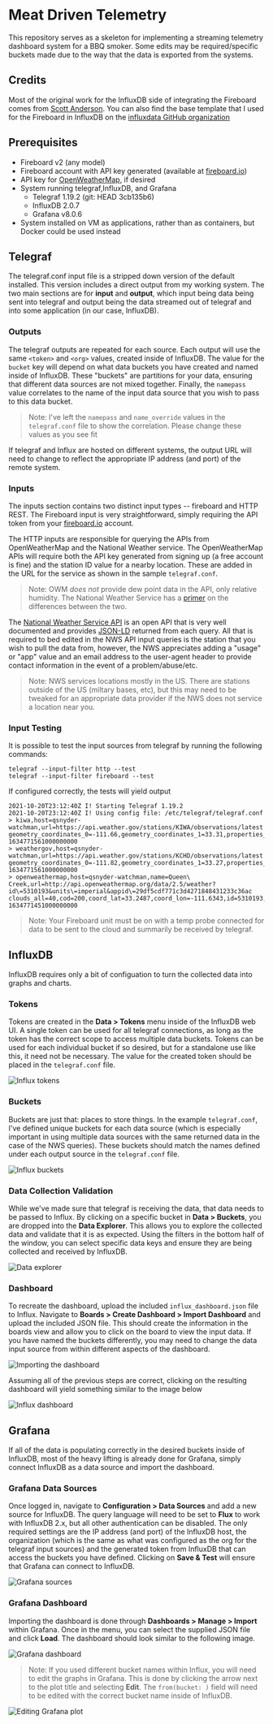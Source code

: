 # Meat Driven Telemetry

This repository serves as a skeleton for implementing a streaming telemetry dashboard system for a BBQ smoker.  Some edits may be required/specific buckets made due to the way that the data is exported from the systems.

## Credits

Most of the original work for the InfluxDB side of integrating the Fireboard comes from [Scott Anderson](https://github.com/sanderson).
You can also find the base template that I used for the Fireboard in InfluxDB on the [influxdata GitHub organization](https://github.com/influxdata/community-templates/tree/master/fireboard)

## Prerequisites

- Fireboard v2 (any model)
- Fireboard account with API key generated (available at [fireboard.io](https://fireboard.io/))
- API key for [OpenWeatherMap](https://www.openweathermap.org), if desired
- System running telegraf,InfluxDB, and Grafana
  - Telegraf 1.19.2 (git: HEAD 3cb135b6)
  - InfluxDB 2.0.7
  - Grafana v8.0.6
- System installed on VM as applications, rather than as containers, but Docker could be used instead

## Telegraf

The telegraf.conf input file is a stripped down version of the default installed.  This version includes a direct output from my working system.  The two main sections are for **input** and **output**, which input being data being sent into telegraf and output being the data streamed out of telegraf and into some application (in our case, InfluxDB).

### Outputs

The telegraf outputs are repeated for each source.  Each output will use the same `<token>` and `<org>` values, created inside of InfluxDB.  The value for the `bucket` key will depend on what data buckets you have created and named inside of InfluxDB.  These "buckets" are partitions for your data, ensuring that different data sources are not mixed together.  Finally, the `namepass` value correlates to the name of the input data source that you wish to pass to this data bucket.

> Note: I've left the `namepass` and `name_override` values in the `telegraf.conf` file to show the correlation.  Please change these values as you see fit

If telegraf and Influx are hosted on different systems, the output URL will need to change to reflect the appropriate IP address (and port) of the remote system.

### Inputs

The inputs section contains two distinct input types -- fireboard and HTTP REST.  The Fireboard input is very straightforward, simply requiring the API token from your [fireboard.io](https://fireboard.io) account.

The HTTP inputs are responsible for querying the APIs from OpenWeatherMap and the National Weather service.  The OpenWeatherMap APIs will require both the API key generated from signing up (a free account is fine) and the station ID value for a nearby location.  These are added in the URL for the service as shown in the sample `telegraf.conf`.

> Note: OWM *does not* provide dew point data in the API, only relative humidity.  The National Weather Service has a [primer](https://www.weather.gov/arx/why_dewpoint_vs_humidity) on the differences between the two.

The [National Weather Service API](https://www.weather.gov/documentation/services-web-api#) is an open API that is very well documented and provides [JSON-LD](https://json-ld.org) returned from each query.  All that is required to bed edited in the NWS API input queries is the station that you wish to pull the data from, however, the NWS appreciates adding a "usage" or "app" value and an email address to the user-agent header to provide contact information in the event of a problem/abuse/etc.

> Note: NWS services locations mostly in the US.  There are stations outside of the US (miltary bases, etc), but this may need to be tweaked for an appropriate data provider if the NWS does not service a location near you.

### Input Testing

It is possible to test the input sources from telegraf by running the following commands:

```
telegraf --input-filter http --test
telegraf --input-filter fireboard --test
```

If configured correctly, the tests will yield output

```qsnyder@qsnyder-watchman ~> telegraf --input-filter http --test
2021-10-20T23:12:40Z I! Starting Telegraf 1.19.2
2021-10-20T23:12:40Z I! Using config file: /etc/telegraf/telegraf.conf
> kiwa,host=qsnyder-watchman,url=https://api.weather.gov/stations/KIWA/observations/latest geometry_coordinates_0=-111.66,geometry_coordinates_1=33.31,properties_barometricPressure_value=101690,properties_cloudLayers_0_base_value=6100,properties_dewpoint_value=5,properties_elevation_value=421,properties_heatIndex_value=27.510547983678332,properties_relativeHumidity_value=21.793154294904,properties_temperature_value=29,properties_visibility_value=16090,properties_windDirection_value=320,properties_windSpeed_value=7.56 1634771561000000000
> weathergov,host=qsnyder-watchman,url=https://api.weather.gov/stations/KCHD/observations/latest geometry_coordinates_0=-111.82,geometry_coordinates_1=33.27,properties_barometricPressure_value=101690,properties_cloudLayers_0_base_value=7620,properties_dewpoint_value=7,properties_elevation_value=379,properties_heatIndex_value=27.627418453806666,properties_relativeHumidity_value=25.021401336136,properties_temperature_value=29,properties_visibility_value=16090,properties_windDirection_value=90,properties_windSpeed_value=7.56 1634771561000000000
> openweathermap,host=qsnyder-watchman,name=Queen\ Creek,url=http://api.openweathermap.org/data/2.5/weather?id\=5310193&units\=imperial&appid\=29df5cdf771c3d4271848431233c36ac clouds_all=40,cod=200,coord_lat=33.2487,coord_lon=-111.6343,id=5310193,main_feels_like=81.45,main_humidity=22,main_pressure=1013,main_temp=84.09,main_temp_max=86.38,main_temp_min=80.01,sys_id=2011536,sys_sunrise=1634736900,sys_sunset=1634777231,sys_type=2,timezone=-25200,visibility=10000,weather_0_id=802,wind_deg=296,wind_gust=5.01,wind_speed=1.01 1634771451000000000
```

> Note: Your Fireboard unit must be on with a temp probe connected for data to be sent to the cloud and summarily be received by telegraf.

## InfluxDB

InfluxDB requires only a bit of configuation to turn the collected data into graphs and charts.

### Tokens

Tokens are created in the **Data > Tokens** menu inside of the InfluxDB web UI.  A single token can be used for all telegraf connections, as long as the token has the correct scope to access multiple data buckets.  Tokens can be used for each individual bucket if so desired, but for a standalone use like this, it need not be necessary.  The value for the created token should be placed in the `telegraf.conf` file.

![Influx tokens](assets/influx-tokens.png)

### Buckets

Buckets are just that: places to store things.  In the example `telegraf.conf`, I've defined unique buckets for each data source (which is especially important in using multiple data sources with the same returned data in the case of the NWS queries).  These buckets should match the names defined under each output source in the `telegraf.conf` file.

![Influx buckets](assets/influx-buckets.png)

### Data Collection Validation

While we've made sure that telegraf is receiving the data, that data needs to be passed to Influx.  By clicking on a specific bucket in **Data > Buckets**, you are dropped into the **Data Explorer**.  This allows you to explore the collected data and validate that it is as expected.  Using the filters in the bottom half of the window, you can select specific data keys and ensure they are being collected and received by InfluxDB.

![Data explorer](assets/data-explorer.png)

### Dashboard

To recreate the dashboard, upload the included `influx_dashboard.json` file to Influx.  Navigate to **Boards > Create Dashboard > Import Dashboard** and upload the included JSON file.  This should create the information in the boards view and allow you to click on the board to view the input data.  If you have named the buckets differently, you may need to change the data input source from within different aspects of the dashboard.

![Importing the dashboard](assets/dashboard-import.png)

Assuming all of the previous steps are correct, clicking on the resulting dashboard will yield something similar to the image below

![Influx dashboard](assets/influx-dashboard.png)

## Grafana

If all of the data is populating correctly in the desired buckets inside of InfluxDB, most of the heavy lifting is already done for Grafana, simply connect InfluxDB as a data source and import the dashboard.

### Grafana Data Sources

Once logged in, navigate to **Configuration > Data Sources** and add a new source for InfluxDB.  The query language will need to be set to **Flux** to work with InfluxDB 2.x, but all other authentication can be disabled.  The only required settings are the IP address (and port) of the InfluxDB host, the organization (which is the same as what was configured as the org for the telegraf input sources) and the generated token from InfluxDB that can access the buckets you have defined.  Clicking on **Save & Test** will ensure that Grafana can connect to InfluxDB.

![Grafana sources](assets/grafana-sources.png)

### Grafana Dashboard

Importing the dashboard is done through **Dashboards > Manage > Import** within Grafana.  Once in the menu, you can select the supplied JSON file and click **Load**.  The dashboard should look similar to the following image.

![Grafana dashboard](assets/grafana-dashboard.png)

> Note: If you used different bucket names within Influx, you will need to edit the graphs in Grafana.  This is done by clicking the arrow next to the plot title and selecting **Edit**.  The `from(bucket: )` field will need to be edited with the correct bucket name inside of InfluxDB.

![Editing Grafana plot](assets/grafana-plot-edit.png)